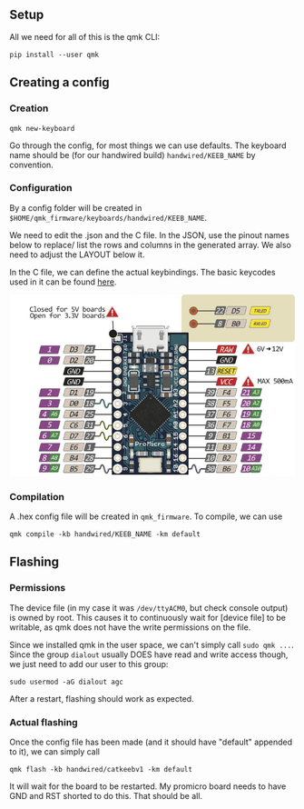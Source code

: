 ## Setup
All we need for all of this is the qmk CLI:
```
pip install --user qmk
```
## Creating a config
### Creation
```
qmk new-keyboard
```
Go through the config, for most things we can use defaults.
The keyboard name should be (for our handwired build) `handwired/KEEB_NAME` by convention.
### Configuration
By a config folder will be created in `$HOME/qmk_firmware/keyboards/handwired/KEEB_NAME`.

We need to edit the .json and the C file. In the JSON, use the pinout names below to replace/ list the rows and columns in the generated array. We also need to adjust the LAYOUT below it.

In the C file, we can define the actual keybindings. The basic keycodes used in it can be found [here](https://docs.qmk.fm/keycodes_basic).

![400](_attachments/Pasted%20image%2020250209003149.png)
### Compilation
A .hex config file will be created in `qmk_firmware`.  To compile, we can use
```
qmk compile -kb handwired/KEEB_NAME -km default
```
## Flashing
### Permissions
The device file (in my case it was `/dev/ttyACM0`, but check console output) is owned by root. This causes it to continuously wait for \[device file] to be writable, as qmk does not have the write permissions on the file. 

Since we installed qmk in the user space, we can't simply call `sudo qmk ...`. Since the group `dialout` usually DOES have read and write access though, we just need to add our user to this group:
```
sudo usermod -aG dialout agc
```
After a restart, flashing should work as expected.
### Actual flashing
Once the config file has been made (and it should have "default" appended to it), we can simply call
```
qmk flash -kb handwired/catkeebv1 -km default
```
It will wait for the board to be restarted. My promicro board needs to have GND and RST shorted to do this. That should be all.